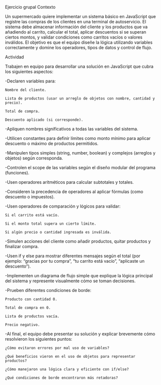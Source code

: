 Ejercicio grupal
Contexto

Un supermercado quiere implementar un sistema básico en JavaScript que registre las compras de los clientes en una terminal de autoservicio. El sistema debe almacenar información del cliente y los productos que va añadiendo al carrito, calcular el total, aplicar descuentos si se superan ciertos montos, y validar condiciones como carritos vacíos o valores inválidos. El objetivo es que el equipo diseñe la lógica utilizando variables correctamente y domine los operadores, tipos de datos y control de flujo.

Actividad

Trabajen en equipo para desarrollar una solución en JavaScript que cubra los siguientes aspectos:

-Declaren variables para:

    Nombre del cliente.

    Lista de productos (usar un arreglo de objetos con nombre, cantidad y precio).

    Total de compra.

    Descuento aplicado (si corresponde).

-Apliquen nombres significativos a todas las variables del sistema.

-Utilicen constantes para definir límites como monto mínimo para aplicar descuento o máximo de productos permitidos.

-Manipulen tipos simples (string, number, boolean) y complejos (arreglos y objetos) según corresponda.

-Controlen el scope de las variables según el diseño modular del programa (funciones).

-Usen operadores aritméticos para calcular subtotales y totales.

-Consideren la precedencia de operadores al aplicar fórmulas (como descuento o impuestos).

-Usen operadores de comparación y lógicos para validar:

    Si el carrito está vacío.

    Si el monto total supera un cierto límite.

    Si algún precio o cantidad ingresada es inválida.

-Simulen acciones del cliente como añadir productos, quitar productos y finalizar compra.

-Usen if y else para mostrar diferentes mensajes según el total (por ejemplo: “gracias por tu compra”, “tu carrito está vacío”, “aplicaste un descuento”).

-Implementen un diagrama de flujo simple que explique la lógica principal del sistema y represente visualmente cómo se toman decisiones.

-Prueben diferentes condiciones de borde:

    Producto con cantidad 0.

    Total de compra en 0.

    Lista de productos vacía.

    Precio negativo.

-Al final, el equipo debe presentar su solución y explicar brevemente cómo resolvieron los siguientes puntos:

    ¿Cómo evitaron errores por mal uso de variables?

    ¿Qué beneficios vieron en el uso de objetos para representar productos?

    ¿Cómo manejaron una lógica clara y eficiente con if/else?

    ¿Qué condiciones de borde encontraron más retadoras?    
